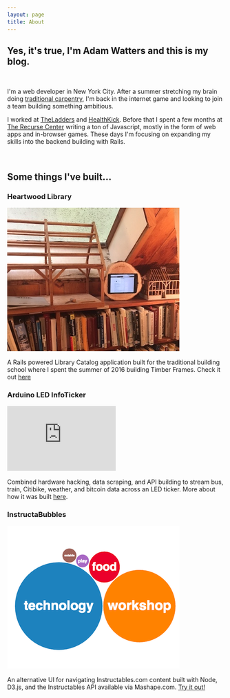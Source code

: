 ```yaml
---
layout: page
title: About
---
```


## Yes, it's true, I'm Adam Watters and this is my blog.

<br>

I'm a web developer in New York City. After a summer stretching my brain doing [traditional carpentry](https://www.instagram.com/adam.watters/), I'm back in the internet game and looking to join a team building something ambitious.

I worked at [TheLadders](https://www.theladders.com/) and [HealthKick](https://www.health-kick.com/). Before that I spent a few months at [The Recurse Center](https://www.recurse.com/) writing a ton of Javascript, mostly in the form of web apps and in-browser games. These days I'm focusing on expanding my skills into the backend building with Rails.

<br>

## Some things I've built...

### Heartwood Library

<img class="project-img" src="/public/img/heartwood-library.jpg">
<p>A Rails powered Library Catalog application built for the traditional building school where I spent the summer of 2016 building Timber Frames. Check it out <a href="https://heartwoodlibrary.herokuapp.com/">here</a></p>

### Arduino LED InfoTicker

<iframe width="50%" src="https://www.youtube.com/embed/fEjILtj-1cw" frameborder="0" allowfullscreen></iframe>
<p>Combined hardware hacking, data scraping, and API building to stream bus, train, Citibike, weather, and bitcoin data across an LED ticker. More about how it was built <a href="http://www.instructables.com/id/Web-Controlled-LED-Info-Ticker/">here</a>.</p>

### InstructaBubbles
<img class="project-img" src="/public/img/instructabubbles.png">
<p>An alternative UI for navigating Instructables.com content built with Node, D3.js, and the Instructables API available via Mashape.com. <a href="https://instructabubbles.herokuapp.com/">Try it out!</a></p>

